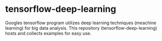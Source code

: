 # tensorflow-deep-learning

Googles tensorflow program utilizes deep learning techniques (meachine learning) for big data analysis.
This repository (tensorflow-deep-learning) hosts and collects examples for easy use.


